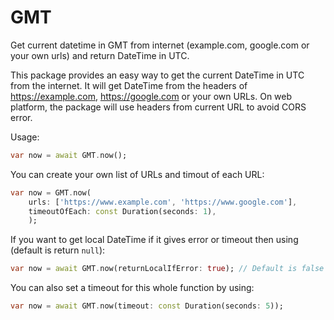 # GMT

Get current datetime in GMT from internet (example.com, google.com or your own urls) and return DateTime in UTC.

This package provides an easy way to get the current DateTime in UTC from the internet. It will get DateTime from the headers of <https://example.com>, <https://google.com> or your own URLs. On web platform, the package will use headers from current URL to avoid CORS error.

Usage:

``` dart
var now = await GMT.now();
```

You can create your own list of URLs and timout of each URL:

``` dart
var now = GMT.now(
    urls: ['https://www.example.com', 'https://www.google.com'],
    timeoutOfEach: const Duration(seconds: 1),
    );
```

If you want to get local DateTime if it gives error or timeout then using (default is return `null`):

``` dart
var now = await GMT.now(returnLocalIfError: true); // Default is false
```

You can also set a timeout for this whole function by using:

``` dart
var now = await GMT.now(timeout: const Duration(seconds: 5));
```
